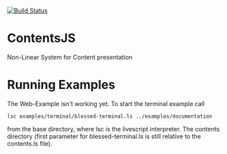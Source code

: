 [![Build Status](https://travis-ci.org/LittleHelicase/ContentsJS.png?branch=master)](https://travis-ci.org/LittleHelicase/ContentsJS)

ContentsJS
==========

Non-Linear System for Content presentation

Running Examples
================

The Web-Example isn't working yet. To start the terminal example call
```
lsc examples/terminal/blessed-terminal.ls ../examples/documentation
```
from the base directory, where lsc is the livescript interpreter. The contents directory (first parameter for blessed-terminal.ls is still relative to the contents.ls file).

